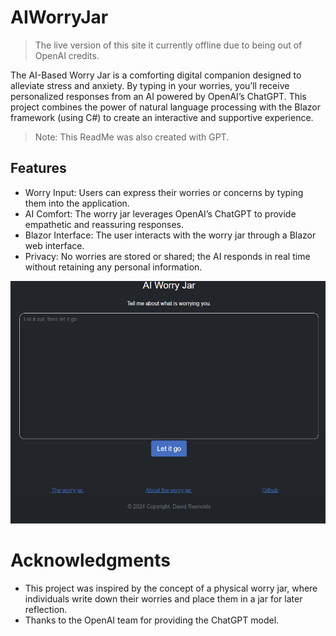 # AIWorryJar

> The live version of this site it currently offline due to being out of OpenAI credits.

The AI-Based Worry Jar is a comforting digital companion designed to alleviate stress and anxiety. By typing in your worries, you’ll receive personalized responses from an AI powered by OpenAI’s ChatGPT. This project combines the power of natural language processing with the Blazor framework (using C#) to create an interactive and supportive experience.

> Note: This ReadMe was also created with GPT.

## Features

- Worry Input: Users can express their worries or concerns by typing them into the application.
- AI Comfort: The worry jar leverages OpenAI’s ChatGPT to provide empathetic and reassuring responses.
- Blazor Interface: The user interacts with the worry jar through a Blazor web interface.
- Privacy: No worries are stored or shared; the AI responds in real time without retaining any personal information.

![homepage](demo.gif)

# Acknowledgments

- This project was inspired by the concept of a physical worry jar, where individuals write down their worries and place them in a jar for later reflection.
- Thanks to the OpenAI team for providing the ChatGPT model.

